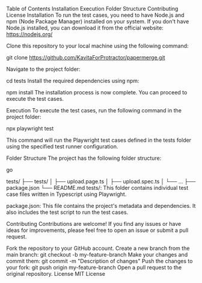 Table of Contents
Installation
Execution
Folder Structure
Contributing
License
Installation
To run the test cases, you need to have Node.js and npm (Node Package Manager) installed on your system. If you don't have Node.js installed, you can download it from the official website: https://nodejs.org/

Clone this repository to your local machine using the following command:


git clone https://github.com/KavitaForProtractor/papermerge.git


Navigate to the project folder:

cd tests
Install the required dependencies using npm:

npm install
The installation process is now complete. You can proceed to execute the test cases.

Execution
To execute the test cases, run the following command in the project folder:

npx playwright test

This command will run the Playwright test cases defined in the tests folder using the specified test runner configuration.

Folder Structure
The project has the following folder structure:

go

tests/
  ├── tests/
  │   ├── upload.page.ts
  │   ├── upload.spec.ts
  │   └── ...
  ├── package.json
  └── README.md
tests/: This folder contains individual test case files written in Typescript using Playwright.

package.json: This file contains the project's metadata and dependencies. It also includes the test script to run the test cases.

Contributing
Contributions are welcome! If you find any issues or have ideas for improvements, please feel free to open an issue or submit a pull request.

Fork the repository to your GitHub account.
Create a new branch from the main branch: git checkout -b my-feature-branch
Make your changes and commit them: git commit -m "Description of changes"
Push the changes to your fork: git push origin my-feature-branch
Open a pull request to the original repository.
License
MIT License
